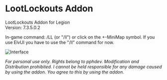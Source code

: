 # LootLockouts Addon
LootLockouts Addon for Legion<br>
Version: 7.3.5.0.2

In-game command: /LL (or "/ll") or click on the +-MiniMap symbol. If you use ElvUI you have to use the "/ll" command for now.

![Interface](https://github.com/pphdev/lootlockouts/assets/137341558/4d51db96-343e-4f49-b93d-371855bed02c)

<i>For personal use only. Rights belong to pphdev. Modification and Distribution prohibited. I cannot be held responsible for any damage caused by using the addon. You agree to this by using the addon.</i>

